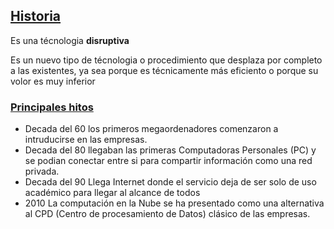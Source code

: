 ## [Historia]()

Es una técnologia **disruptiva**

Es un nuevo tipo de técnologia o procedimiento que desplaza por completo a
las existentes, ya sea porque es técnicamente más eficiento o porque su volor
es muy inferior

### [Principales hitos]()

* Decada del 60 los primeros megaordenadores comenzaron a intruducirse en las 
empresas.
* Decada del 80 llegaban las primeras Computadoras Personales (PC) y se podian
conectar entre si para compartir información como una red privada.
* Decada del 90 Llega Internet donde el servicio deja de ser solo de uso
académico para llegar al alcance de todos
* 2010 La computación en la Nube se ha presentado como una alternativa al CPD
(Centro de procesamiento de Datos) clásico de las empresas. 